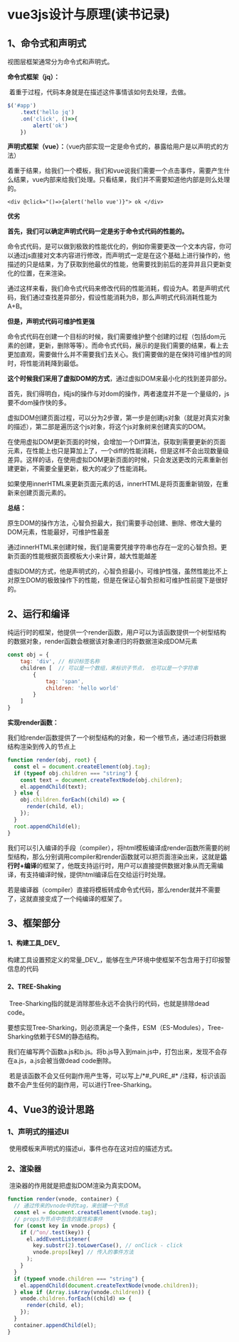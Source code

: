 # vue3js设计与原理(读书记录)

## 1、命令式和声明式

视图层框架通常分为命令式和声明式。

**命令式框架（jq）：**

​	着重于过程，代码本身就是在描述这件事情该如何去处理，去做。

```js
$('#app')
	.text('hello jq')
	.on('click', ()=>{
    	alert('ok')
	})
```

**声明式框架（vue）：**（vue内部实现一定是命令式的，暴露给用户是以声明式的方法）

​	着重于结果，给我们一个模板，我们和vue说我们需要一个点击事件，需要产生什么结果，vue内部来给我们处理。只看结果，我们并不需要知道他内部是则么处理的。

```vue
<div @click="()=>{alert('hello vue')}"> ok </div>
```

**优劣**

**首先，我们可以确定声明式代码一定是劣于命令式代码的性能的。**

​	命令式代码，是可以做到极致的性能优化的，例如你需要更改一个文本内容，你可以通过js直接对文本内容进行修改，而声明式一定是在这个基础上进行操作的，他描述的只是结果，为了获取到他最优的性能，他需要找到前后的差异并且只更新变化的位置，在来渲染。

​	通过这样来看，我们命令式代码来修改代码的性能消耗，假设为A。若是声明式代码，我们通过查找差异部分，假设性能消耗为B，那么声明式代码消耗性能为A+B。

**但是，声明式代码可维护性更强**

​	命令式代码在创建一个目标的时候，我们需要维护整个创建的过程（包括dom元素的创建，更新，删除等等）。而命令式代码，展示的是我们需要的结果，看上去更加直观，需要做什么并不需要我们去关心。我们需要做的是在保持可维护性的同时，将性能消耗降到最低。

**这个时候我们采用了虚拟DOM的方式**，通过虚拟DOM来最小化的找到差异部分。

​	首先，我们得明白，纯js的操作与对dom的操作，两者速度并不是一个量级的，js要不dom操作快的多。

​	虚拟DOM创建页面过程，可以分为2步骤，第一步是创建js对象（就是对真实对象的描述），第二部是遍历这个js对象，将这个js对象树来创建真实的DOM。

​	在使用虚拟DOM更新页面的时候，会增加一个Diff算法，获取到需要更新的页面元素，在性能上也只是算加上了，一个diff的性能消耗，但是这样不会出现数量级差异。这样的话，在使用虚拟DOM更新页面的时候，只会发送更改的元素重新创建更新，不需要全量更新，极大的减少了性能消耗。

​	如果使用innerHTML来更新页面元素的话，innerHTML是将页面重新销毁，在重新来创建页面元素的。 	

**总结：**

​	原生DOM的操作方法，心智负担最大，我们需要手动创建、删除、修改大量的DOM元素，性能最好，可维护性最差

​	通过innerHTML来创建时候，我们是需要凭接字符串也存在一定的心智负担。更新页面的性能根据页面模板大小来计算，越大性能越差

​	虚拟DOM的方式，他是声明式的，心智负担最小，可维护性强，虽然性能比不上对原生DOM的极致操作下的性能，但是在保证心智负担和可维护性前提下是很好的。

## 2、运行和编译

​	纯运行时的框架，他提供一个render函数，用户可以为该函数提供一个树型结构的数据对象，render函数会根据该对象递归的将数据渲染成DOM元素

```js
const obj = {
	tag: 'div', // 标识标签名称
	children [	// 可以是一个数组，来标识子节点， 也可以是一个字符串
		{
			tag: 'span',
			children: 'hello world'
		}
	]
}
```

**实现render函数：**

​	我们给render函数提供了一个树型结构的对象，和一个根节点，通过递归将数据结构渲染到传入的节点上

```js
function render(obj, root) {
  const el = document.createElement(obj.tag);
  if (typeof obj.children === "string") {
    const text = document.createTextNode(obj.children);
    el.appendChild(text);
  } else {
    obj.children.forEach((child) => {
      render(child, el);
    });
  }
  root.appendChild(el);
}

```

​	我们可以引入编译的手段（compiler），将html模板编译成render函数所需要的树型结构，那么分别调用compiler和render函数就可以把页面渲染出来，这就是**运行时+编译**的框架了，他既支持运行时，用户可以直接提供数据对象从而无需编译，有支持编译时候，提供html编译后在交给运行时处理。

​	若是编译器（compiler）直接将模板转成命令式代码，那么render就并不需要了，这就直接变成了一个纯编译的框架了。

## 3、框架部分

#### 1、构建工具\_DEV\_

​	构建工具设置预定义的常量\_DEV\_，能够在生产环境中使框架不包含用于打印报警信息的代码

#### 2、TREE-Shaking

​	Tree-Sharking指的就是消除那些永远不会执行的代码，也就是排除dead code。

​	要想实现Tree-Sharking，则必须满足一个条件，ESM（ES-Modules），Tree-Sharking依赖于ESM的静态结构。

​	我们在编写两个函数a.js和b.js。将b.js导入到main.js中，打包出来，发现不会存在a.js，a.js会被当做dead code删除。

​	若是该函数不会又任何副作用产生等，可以写上/*#_PURE\_#\* /注释，标识该函数不会产生任何的副作用，可以进行Tree-Sharking。

## 4、Vue3的设计思路

### 	1、声明式的描述UI

​	使用模板来声明式的描述ui，事件也存在这对应的描述方式。 

### 	2、渲染器

​	渲染器的作用就是把虚拟DOM渲染为真实DOM。

```js
function render(vnode, container) {
  // 通过传来的vnode中的tag，来创建一个节点
  const el = document.createElement(vnode.tag);
  // props为节点中包含的属性和事件
  for (const key in vnode.props) {
    if (/^on/.test(key)) {
      el.addEventListener(
        key.substr(2).toLowerCase(), // onClick - click
        vnode.props[key] // 传入的事件方法
      );
    }
  }
  if (typeof vnode.children === "string") {
    el.appendChild(document.createTextNode(vnode.children));
  } else if (Array.isArray(vnode.children)) {
    vnode.children.forEach((child) => {
      render(child, el);
    });
  }
  container.appendChild(el);
}

```







